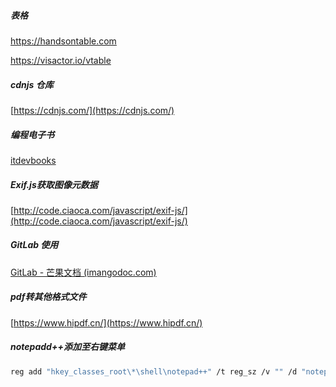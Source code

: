 ##### 表格

https://handsontable.com

https://visactor.io/vtable



##### cdnjs 仓库

[https://cdnjs.com/](https://cdnjs.com/)



##### 编程电子书

[itdevbooks](https://github.com/itdevbooks/pdf)



##### Exif.js获取图像元数据

[http://code.ciaoca.com/javascript/exif-js/](http://code.ciaoca.com/javascript/exif-js/)



##### GitLab 使用

[GitLab - 芒果文档 (imangodoc.com)](https://www.imangodoc.com/27895.html)



##### pdf转其他格式文件

[https://www.hipdf.cn/](https://www.hipdf.cn/)



##### notepadd++添加至右键菜单

```bash
reg add "hkey_classes_root\*\shell\notepad++" /t reg_sz /v "" /d "notepad++ 编辑" /f
```

